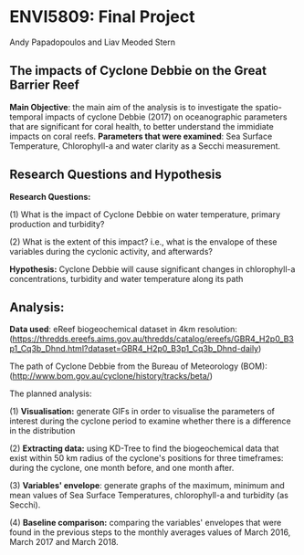 # ENVI5809: Final Project
Andy Papadopoulos and Liav Meoded Stern

## The impacts of Cyclone Debbie on the Great Barrier Reef
**Main Objective**: the main aim of the analysis is to investigate the spatio-temporal impacts of cyclone Debbie (2017) on oceanographic parameters that are significant for coral health, to better understand the immidiate impacts on coral reefs. 
**Parameters that were examined**: Sea Surface Temperature, Chlorophyll-a and water clarity as a Secchi measurement. 

## Research Questions and Hypothesis 
**Research Questions:**

(1) What is the impact of Cyclone Debbie on water temperature, primary production and turbidity?

(2) What is the extent of this impact? i.e., what is the envalope of these variables during the cyclonic activity, and afterwards?

**Hypothesis:** Cyclone Debbie will cause significant changes in chlorophyll-a concentrations, turbidity and water temperature along its path

## Analysis:
**Data used**: 
eReef biogeochemical dataset in 4km resolution: (https://thredds.ereefs.aims.gov.au/thredds/catalog/ereefs/GBR4_H2p0_B3p1_Cq3b_Dhnd.html?dataset=GBR4_H2p0_B3p1_Cq3b_Dhnd-daily)

The path of Cyclone Debbie from the Bureau of Meteorology (BOM): (http://www.bom.gov.au/cyclone/history/tracks/beta/)

The planned analysis:

(1) **Visualisation:** generate GIFs in order to visualise the parameters of interest during the cyclone period to examine whether there is a difference in the distribution

(2) **Extracting data:** using KD-Tree to find the biogeochemical data that exist within 50 km radius of the cyclone's positions for three timeframes: during the cyclone, one month before, and one month after. 

(3) **Variables' envelope**: generate graphs of the maximum, minimum and mean values of Sea Surface Temperatures, chlorophyll-a and turbidity (as Secchi). 

(4) **Baseline comparison:** comparing the variables' envelopes that were found in the previous steps to the monthly averages values of March 2016, March 2017 and March 2018. 
